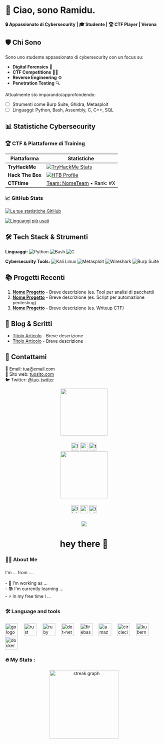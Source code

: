 # 👋 Ciao, sono Ramidu. 

**🔒 Appassionato di Cybersecurity | 🎓 Studente | 🏆 CTF Player | Verona**

## 🛡️ Chi Sono

Sono uno studente appassionato di cybersecurity con un focus su:
- **Digital Forensics** 📱
- **CTF Competitions** 🏴‍☠️
- **Reverse Engineering** ⚙️
- **Penetration Testing** 🔍

Attualmente sto imparando/approfondendo:
- [ ] Strumenti come Burp Suite, Ghidra, Metasploit
- [ ] Linguaggi: Python, Bash, Assembly, C, C++, SQL

## 📊 Statistiche Cybersecurity

### 🏆 CTF & Piattaforme di Training

<!-- Sostituisci con i tuoi dati reali -->
| Piattaforma       | Statistiche |
|-------------------|-------------|
| **TryHackMe**     | [![TryHackMe Stats](https://tryhackme-badges.s3.amazonaws.com/tuo-profilo.png)](https://tryhackme.com/p/tuo-profilo) |
| **Hack The Box**  | [![HTB Profile](https://www.hackthebox.com/badge/image/tuo-id)](https://app.hackthebox.com/profile/tuo-id) |
| **CTFtime**      | [Team: NomeTeam](https://ctftime.org/team/tuo-id) • Rank: #X |

### 📈 GitHub Stats

[![Le tue statistiche GitHub](https://github-readme-stats.vercel.app/api?username=tuousername&show_icons=true&theme=dark&hide_border=true&include_all_commits=true)](https://github.com/tuousername)

[![Linguaggi più usati](https://github-readme-stats.vercel.app/api/top-langs/?username=tuousername&layout=compact&theme=dark&hide_border=true)](https://github.com/tuousername)

## 🛠️ Tech Stack & Strumenti

**Linguaggi:**
![Python](https://img.shields.io/badge/-Python-3776AB?logo=python&logoColor=white)
![Bash](https://img.shields.io/badge/-Bash-4EAA25?logo=gnu-bash&logoColor=white)
![C](https://img.shields.io/badge/-C-A8B9CC?logo=c&logoColor=black)

**Cybersecurity Tools:**
![Kali Linux](https://img.shields.io/badge/-Kali_Linux-557C94?logo=kali-linux&logoColor=white)
![Metasploit](https://img.shields.io/badge/-Metasploit-EA2D2D?logo=metasploit&logoColor=white)
![Wireshark](https://img.shields.io/badge/-Wireshark-1679A7?logo=wireshark&logoColor=white)
![Burp Suite](https://img.shields.io/badge/-Burp_Suite-000000?logo=burp-suite&logoColor=white)

## 📚 Progetti Recenti

1. **[Nome Progetto](link-repo)** - Breve descrizione (es. Tool per analisi di pacchetti)
2. **[Nome Progetto](link-repo)** - Breve descrizione (es. Script per automazione pentesting)
3. **[Nome Progetto](link-repo)** - Breve descrizione (es. Writeup CTF)

## 📝 Blog & Scritti

- [Titolo Articolo](link) - Breve descrizione
- [Titolo Articolo](link) - Breve descrizione

## 💬 Contattami

📧 Email: tua@email.com  
🔗 Sito web: [tuosito.com](https://tuosito.com)  
🐦 Twitter: [@tuo-twitter](https://twitter.com/tuo-twitter)


<div align="center">
  <img height="150" src="https://media.giphy.com/media/M9gbBd9nbDrOTu1Mqx/giphy.gif"  />
</div>

###

<div align="center">
  <img src="https://img.shields.io/static/v1?message=LinkedIn&logo=linkedin&label=&color=0077B5&logoColor=white&labelColor=&style=for-the-badge" height="25" alt="linkedin logo"  />
  <img src="https://img.shields.io/static/v1?message=Youtube&logo=youtube&label=&color=FF0000&logoColor=white&labelColor=&style=for-the-badge" height="25" alt="youtube logo"  />
  <img src="https://img.shields.io/static/v1?message=Twitter&logo=twitter&label=&color=1DA1F2&logoColor=white&labelColor=&style=for-the-badge" height="25" alt="twitter logo"  />
</div>

<div align="center">
  <img height="150" src="https://media.giphy.com/media/M9gbBd9nbDrOTu1Mqx/giphy.gif"  />
</div>

###

<div align="center">
  <img src="https://img.shields.io/static/v1?message=LinkedIn&logo=linkedin&label=&color=0077B5&logoColor=white&labelColor=&style=for-the-badge" height="25" alt="linkedin logo"  />
  <img src="https://img.shields.io/static/v1?message=Youtube&logo=youtube&label=&color=FF0000&logoColor=white&labelColor=&style=for-the-badge" height="25" alt="youtube logo"  />
  <img src="https://img.shields.io/static/v1?message=Twitter&logo=twitter&label=&color=1DA1F2&logoColor=white&labelColor=&style=for-the-badge" height="25" alt="twitter logo"  />
</div>

###

<div align="center">
  <img src="https://visitor-badge.laobi.icu/badge?page_id=maurodesouza.maurodesouza&"  />
</div>

###

<h1 align="center">hey there 👋</h1>

###

<h3 align="left">👩‍💻  About Me</h3>

###

<p align="left">I'm ... from ....<br><br>- 🔭 I’m working as ...<br>- 📚 I'm currently learning ...<br>- ⚡ In my free time I ...</p>

###

<h3 align="left">🛠 Language and tools</h3>

###

<div align="left">
  <img src="https://cdn.jsdelivr.net/gh/devicons/devicon/icons/go/go-original-wordmark.svg" height="40" alt="go logo"  />
  <img width="12" />
  <img src="https://cdn.jsdelivr.net/gh/devicons/devicon/icons/rust/rust-original.svg" height="40" alt="rust logo"  />
  <img width="12" />
  <img src="https://cdn.jsdelivr.net/gh/devicons/devicon/icons/ruby/ruby-plain-wordmark.svg" height="40" alt="ruby logo"  />
  <img width="12" />
  <img src="https://cdn.jsdelivr.net/gh/devicons/devicon/icons/dot-net/dot-net-plain-wordmark.svg" height="40" alt="dot-net logo"  />
  <img width="12" />
  <img src="https://cdn.jsdelivr.net/gh/devicons/devicon/icons/firebase/firebase-plain-wordmark.svg" height="40" alt="firebase logo"  />
  <img width="12" />
  <img src="https://cdn.jsdelivr.net/gh/devicons/devicon/icons/amazonwebservices/amazonwebservices-line-wordmark.svg" height="40" alt="amazonwebservices logo"  />
  <img width="12" />
  <img src="https://cdn.jsdelivr.net/gh/devicons/devicon/icons/circleci/circleci-plain.svg" height="40" alt="circleci logo"  />
  <img width="12" />
  <img src="https://cdn.jsdelivr.net/gh/devicons/devicon/icons/kubernetes/kubernetes-plain.svg" height="40" alt="kubernetes logo"  />
  <img width="12" />
  <img src="https://cdn.jsdelivr.net/gh/devicons/devicon/icons/docker/docker-plain-wordmark.svg" height="40" alt="docker logo"  />
</div>

###

<h3 align="left">🔥   My Stats :</h3>

###

<div align="center">
  <img src="https://streak-stats.demolab.com?user=maurodesouza&locale=en&mode=daily&theme=dark&hide_border=false&border_radius=5&order=3" height="220" alt="streak graph"  />
</div>

###

